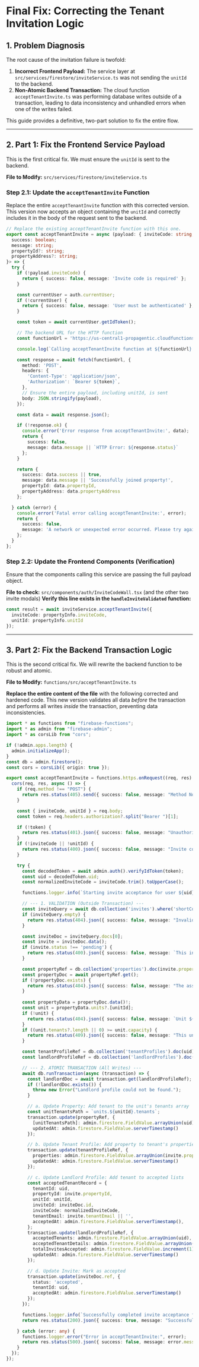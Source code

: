 
# Final Fix: Correcting the Tenant Invitation Logic

## 1. Problem Diagnosis

The root cause of the invitation failure is twofold:
1.  **Incorrect Frontend Payload:** The service layer at `src/services/firestore/inviteService.ts` was not sending the `unitId` to the backend.
2.  **Non-Atomic Backend Transaction:** The cloud function `acceptTenantInvite.ts` was performing database writes outside of a transaction, leading to data inconsistency and unhandled errors when one of the writes failed.

This guide provides a definitive, two-part solution to fix the entire flow.

---

## 2. Part 1: Fix the Frontend Service Payload

This is the first critical fix. We must ensure the `unitId` is sent to the backend.

**File to Modify:** `src/services/firestore/inviteService.ts`

### Step 2.1: Update the `acceptTenantInvite` Function
Replace the entire `acceptTenantInvite` function with this corrected version. This version now accepts an object containing the `unitId` and correctly includes it in the body of the request sent to the backend.

```typescript
// Replace the existing acceptTenantInvite function with this one.
export const acceptTenantInvite = async (payload: { inviteCode: string; unitId?: string }): Promise<{
  success: boolean;
  message: string;
  propertyId?: string;
  propertyAddress?: string;
}> => {
  try {
    if (!payload.inviteCode) {
      return { success: false, message: 'Invite code is required' };
    }

    const currentUser = auth.currentUser;
    if (!currentUser) {
      return { success: false, message: 'User must be authenticated' };
    }

    const token = await currentUser.getIdToken();

    // The backend URL for the HTTP function
    const functionUrl = 'https://us-central1-propagentic.cloudfunctions.net/acceptTenantInvite';

    console.log(`Calling acceptTenantInvite function at ${functionUrl} with payload:`, payload);

    const response = await fetch(functionUrl, {
      method: 'POST',
      headers: {
        'Content-Type': 'application/json',
        'Authorization': `Bearer ${token}`,
      },
      // Ensure the entire payload, including unitId, is sent
      body: JSON.stringify(payload),
    });

    const data = await response.json();

    if (!response.ok) {
      console.error('Error response from acceptTenantInvite:', data);
      return {
        success: false,
        message: data.message || `HTTP Error: ${response.status}`
      };
    }

    return {
      success: data.success || true,
      message: data.message || 'Successfully joined property!',
      propertyId: data.propertyId,
      propertyAddress: data.propertyAddress
    };

  } catch (error) {
    console.error('Fatal error calling acceptTenantInvite:', error);
    return {
      success: false,
      message: 'A network or unexpected error occurred. Please try again.'
    };
  }
};
```

### Step 2.2: Update the Frontend Components (Verification)
Ensure that the components calling this service are passing the full payload object.

**File to check:** `src/components/auth/InviteCodeWall.tsx` (and the other two invite modals)
**Verify this line exists in the `handleInviteValidated` function:**
```typescript
const result = await inviteService.acceptTenantInvite({
  inviteCode: propertyInfo.inviteCode,
  unitId: propertyInfo.unitId 
});
```

---

## 3. Part 2: Fix the Backend Transaction Logic

This is the second critical fix. We will rewrite the backend function to be robust and atomic.

**File to Modify:** `functions/src/acceptTenantInvite.ts`

**Replace the entire content of the file** with the following corrected and hardened code. This new version validates all data *before* the transaction and performs all writes *inside* the transaction, preventing data inconsistencies.

```typescript
import * as functions from "firebase-functions";
import * as admin from "firebase-admin";
import * as corsLib from "cors";

if (!admin.apps.length) {
  admin.initializeApp();
}
const db = admin.firestore();
const cors = corsLib({ origin: true });

export const acceptTenantInvite = functions.https.onRequest((req, res) => {
  cors(req, res, async () => {
    if (req.method !== "POST") {
      return res.status(405).send({ success: false, message: "Method Not Allowed" });
    }

    const { inviteCode, unitId } = req.body;
    const token = req.headers.authorization?.split("Bearer ")[1];

    if (!token) {
      return res.status(401).json({ success: false, message: "Unauthorized: Missing token." });
    }
    if (!inviteCode || !unitId) {
      return res.status(400).json({ success: false, message: "Invite code and unit ID are required." });
    }

    try {
      const decodedToken = await admin.auth().verifyIdToken(token);
      const uid = decodedToken.uid;
      const normalizedInviteCode = inviteCode.trim().toUpperCase();

      functions.logger.info(`Starting invite acceptance for user ${uid} with code ${normalizedInviteCode} for unit ${unitId}`);

      // --- 1. VALIDATION (Outside Transaction) ---
      const inviteQuery = await db.collection('invites').where('shortCode', '==', normalizedInviteCode).limit(1).get();
      if (inviteQuery.empty) {
        return res.status(404).json({ success: false, message: "Invalid invite code." });
      }

      const inviteDoc = inviteQuery.docs[0];
      const invite = inviteDoc.data();
      if (invite.status !== 'pending') {
        return res.status(400).json({ success: false, message: `This invite has already been ${invite.status}.` });
      }

      const propertyRef = db.collection('properties').doc(invite.propertyId);
      const propertyDoc = await propertyRef.get();
      if (!propertyDoc.exists) {
        return res.status(404).json({ success: false, message: "The associated property does not exist." });
      }
      
      const propertyData = propertyDoc.data()!;
      const unit = propertyData.units?.[unitId];
      if (!unit) {
        return res.status(404).json({ success: false, message: `Unit ${unitId} not found on property.` });
      }
      if ((unit.tenants?.length || 0) >= unit.capacity) {
        return res.status(409).json({ success: false, message: "This unit is at full capacity." });
      }

      const tenantProfileRef = db.collection('tenantProfiles').doc(uid);
      const landlordProfileRef = db.collection('landlordProfiles').doc(invite.landlordId);

      // --- 2. ATOMIC TRANSACTION (All Writes) ---
      await db.runTransaction(async (transaction) => {
        const landlordDoc = await transaction.get(landlordProfileRef);
        if (!landlordDoc.exists()) {
          throw new Error("Landlord profile could not be found.");
        }

        // a. Update Property: Add tenant to the unit's tenants array
        const unitTenantsPath = `units.${unitId}.tenants`;
        transaction.update(propertyRef, {
          [unitTenantsPath]: admin.firestore.FieldValue.arrayUnion(uid),
          updatedAt: admin.firestore.FieldValue.serverTimestamp()
        });

        // b. Update Tenant Profile: Add property to tenant's properties array
        transaction.update(tenantProfileRef, {
          properties: admin.firestore.FieldValue.arrayUnion(invite.propertyId),
          updatedAt: admin.firestore.FieldValue.serverTimestamp()
        });

        // c. Update Landlord Profile: Add tenant to accepted lists
        const acceptedTenantRecord = {
          tenantId: uid,
          propertyId: invite.propertyId,
          unitId: unitId,
          inviteId: inviteDoc.id,
          inviteCode: normalizedInviteCode,
          tenantEmail: invite.tenantEmail || '',
          acceptedAt: admin.firestore.FieldValue.serverTimestamp(),
        };
        transaction.update(landlordProfileRef, {
          acceptedTenants: admin.firestore.FieldValue.arrayUnion(uid),
          acceptedTenantDetails: admin.firestore.FieldValue.arrayUnion(acceptedTenantRecord),
          totalInvitesAccepted: admin.firestore.FieldValue.increment(1),
          updatedAt: admin.firestore.FieldValue.serverTimestamp()
        });

        // d. Update Invite: Mark as accepted
        transaction.update(inviteDoc.ref, {
          status: 'accepted',
          tenantId: uid,
          acceptedAt: admin.firestore.FieldValue.serverTimestamp()
        });
      });

      functions.logger.info(`Successfully completed invite acceptance for user ${uid}`);
      return res.status(200).json({ success: true, message: "Successfully joined property!" });

    } catch (error: any) {
      functions.logger.error("Error in acceptTenantInvite:", error);
      return res.status(500).json({ success: false, message: error.message || "An internal error occurred." });
    }
  });
});
```
